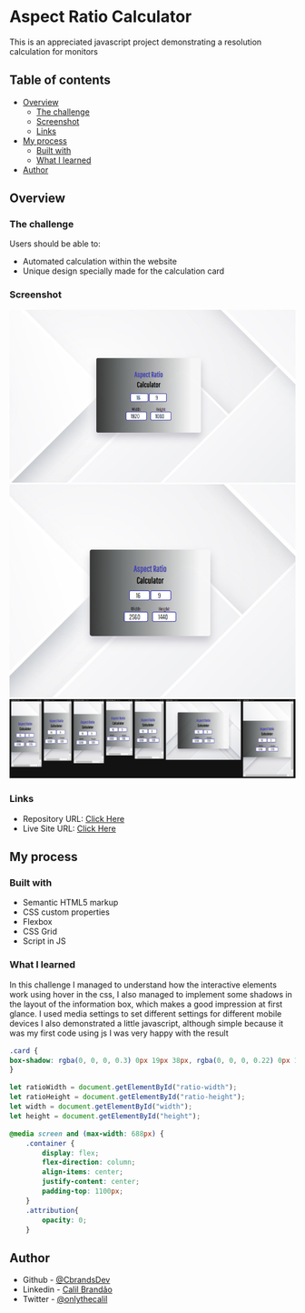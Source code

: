 # Aspect Ratio Calculator

This is an appreciated javascript project demonstrating a resolution calculation for monitors

## Table of contents

- [Overview](#overview)
  - [The challenge](#the-challenge)
  - [Screenshot](#screenshot)
  - [Links](#links)
- [My process](#my-process)
  - [Built with](#built-with)
  - [What I learned](#what-i-learned)
- [Author](#author)

## Overview

### The challenge

Users should be able to:

- Automated calculation within the website
- Unique design specially made for the calculation card

### Screenshot

![](./assets/css/images/screenshot1.png)
![](./assets/css/images/screenshot2.png)
![](./assets/css/images/screenshotmobile.png)



### Links

- Repository URL: [Click Here](https://github.com/CBrandsDev/Aspect-Ratio-Calculator)
- Live Site URL: [Click Here](https://cbrandsdev.github.io/Four-Card-Feature-Section/)

## My process

### Built with

- Semantic HTML5 markup
- CSS custom properties
- Flexbox
- CSS Grid
- Script in JS


### What I learned

In this challenge I managed to understand how the interactive elements work using hover in the css, I also managed to implement some shadows in the layout of the information box, which makes a good impression at first glance. 
I used media settings to set different settings for different mobile devices
I also demonstrated a little javascript, although simple because it was my first code using js I was very happy with the result

```css
.card {
box-shadow: rgba(0, 0, 0, 0.3) 0px 19px 38px, rgba(0, 0, 0, 0.22) 0px 15px 12px;
}
```
```js
let ratioWidth = document.getElementById("ratio-width");
let ratioHeight = document.getElementById("ratio-height");
let width = document.getElementById("width");
let height = document.getElementById("height");
```
```css
@media screen and (max-width: 688px) {
    .container {
        display: flex;
        flex-direction: column;
        align-items: center;
        justify-content: center;
        padding-top: 1100px;
    }
    .attribution{
        opacity: 0;
    }
```


## Author

- Github - [@CbrandsDev](https://github.com/CBrandsDev)
- Linkedin - [Calil Brandão](https://www.linkedin.com/in/calil-brand%C3%A3o/)
- Twitter - [@onlythecalil](https://twitter.com/onlythecalil)

